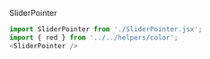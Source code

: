 SliderPointer
```js
import SliderPointer from './SliderPointer.jsx';
import { red } from '../../helpers/color';
<SliderPointer />
```